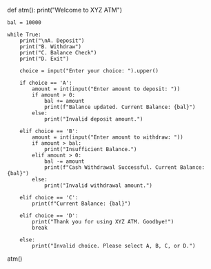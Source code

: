def atm():
    print("Welcome to XYZ ATM")

    bal = 10000 
    
    while True:
        print("\nA. Deposit")
        print("B. Withdraw")
        print("C. Balance Check")
        print("D. Exit")
        
        choice = input("Enter your choice: ").upper()

        if choice == 'A':
            amount = int(input("Enter amount to deposit: "))
            if amount > 0:
                bal += amount
                print(f"Balance updated. Current Balance: {bal}")
            else:
                print("Invalid deposit amount.")
        
        elif choice == 'B':
            amount = int(input("Enter amount to withdraw: "))
            if amount > bal:
                print("Insufficient Balance.")
            elif amount > 0:
                bal -= amount
                print(f"Cash Withdrawal Successful. Current Balance: {bal}")
            else:
                print("Invalid withdrawal amount.")
        
        elif choice == 'C':
            print(f"Current Balance: {bal}")
        
        elif choice == 'D':
            print("Thank you for using XYZ ATM. Goodbye!")
            break
        
        else:
            print("Invalid choice. Please select A, B, C, or D.")


atm()
